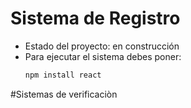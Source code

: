# Sistema de Registro

- Estado del proyecto: en construcción
- Para ejecutar el sistema debes poner:
  ```bash
  npm install react
#Sistemas de verificaciòn
